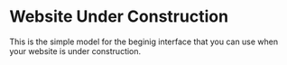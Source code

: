 # Website Under Construction

This is the simple model for the beginig interface that you can use when your website is under construction.